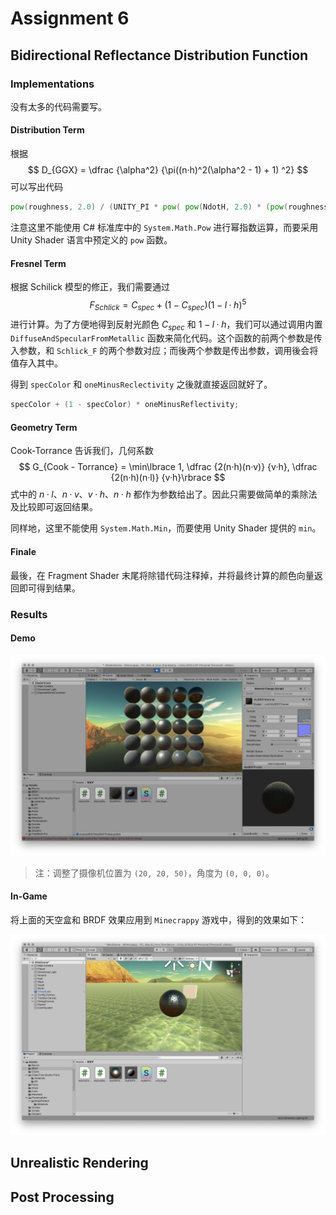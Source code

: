 # Assignment 6

## Bidirectional Reflectance Distribution Function

### Implementations

没有太多的代码需要写。

#### Distribution Term

根据
$$
D_{GGX} = \dfrac {\alpha^2} {\pi((n·h)^2(\alpha^2 - 1) + 1) ^2}
$$
可以写出代码

```glsl
pow(roughness, 2.0) / (UNITY_PI * pow( pow(NdotH, 2.0) * (pow(roughness, 2.0) - 1) + 1, 2));
```

注意这里不能使用 C# 标准库中的 `System.Math.Pow` 进行幂指数运算，而要采用 Unity Shader 语言中预定义的 `pow` 函数。

#### Fresnel Term

根据 Schilick 模型的修正，我们需要通过
$$
F_{Schlick} = C_{spec} + (1 - C_{spec})(1 - l·h)^5
$$
进行计算。为了方便地得到反射光颜色 $C_{spec}$ 和 $1 - l·h$，我们可以通过调用内置 `DiffuseAndSpecularFromMetallic` 函数来简化代码。这个函数的前两个参数是传入参数，和 `Schlick_F` 的两个参数对应；而後两个参数是传出参数，调用後会将值存入其中。

得到 `specColor` 和 `oneMinusReclectivity` 之後就直接返回就好了。

```glsl
specColor + (1 - specColor) * oneMinusReflectivity;
```

#### Geometry Term

Cook-Torrance 告诉我们，几何系数
$$
G_{Cook - Torrance} = \min\lbrace 1, \dfrac {2(n·h)(n·v)} {v·h}, \dfrac {2(n·h)(n·l)} {v·h}\rbrace
$$
式中的 $n·l$、$n·v$、$v·h$、$n·h$ 都作为参数给出了。因此只需要做简单的乘除法及比较即可返回结果。

同样地，这里不能使用 `System.Math.Min`，而要使用 Unity Shader 提供的 `min`。

#### Finale

最後，在 Fragment Shader 末尾将除错代码注释掉，并将最终计算的颜色向量返回即可得到结果。

### Results

#### Demo

![image-20200419123721476](report.assets/image-20200419123721476.png)

> 注：调整了摄像机位置为 `(20, 20, 50)`，角度为 `(0, 0, 0)`。

#### In-Game

将上面的天空盒和 BRDF 效果应用到 `Minecrappy` 游戏中，得到的效果如下：

![image-20200419124357670](report.assets/image-20200419124357670.png)

## Unrealistic Rendering

## Post Processing

